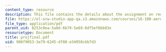 ```yaml
---
content_type: resource
description: This file contains the details about the assignment on redesign of BWB.
file: https://ol-ocw-studio-app-qa.s3.amazonaws.com/courses/16-100-aerodynamics-fall-2005/906f90533e796245df88e34950cbb7d3_projfinal.pdf
file_type: application/pdf
parent_uid: 8253c0ea-5a0d-6b79-5e69-8df5ef6bb83e
resourcetype: Document
title: projfinal.pdf
uid: 906f9053-3e79-6245-df88-e34950cbb7d3
---
```

